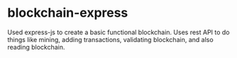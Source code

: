 # blockchain-express
Used express-js to create a basic functional blockchain. Uses rest API to do things like mining, adding transactions, validating blockchain, and also reading blockchain.
